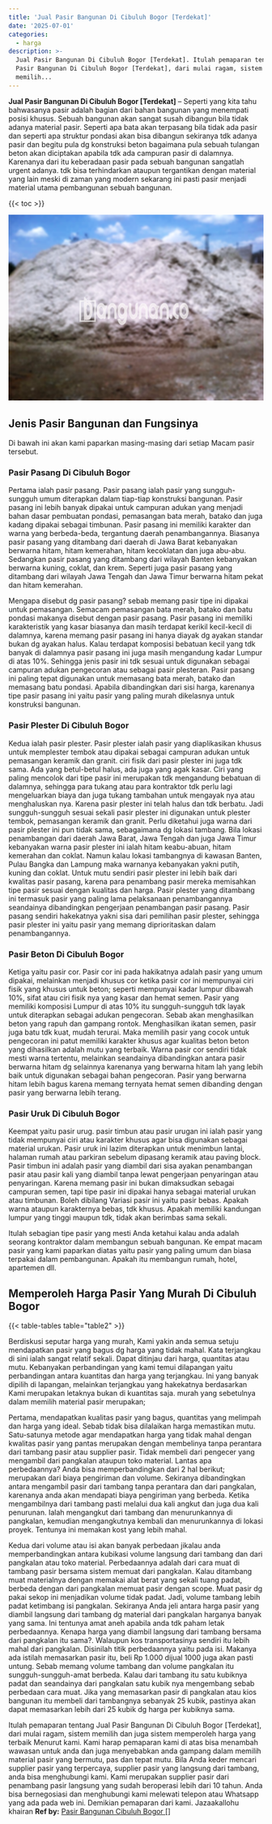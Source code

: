 ```yaml
---
title: 'Jual Pasir Bangunan Di Cibuluh Bogor [Terdekat]'
date: '2025-07-01'
categories:
  - harga
description: >-
  Jual Pasir Bangunan Di Cibuluh Bogor [Terdekat]. Itulah pemaparan tentang Jual
  Pasir Bangunan Di Cibuluh Bogor [Terdekat], dari mulai ragam, sistem
  memilih...
---
```


**Jual Pasir Bangunan Di Cibuluh Bogor \[Terdekat\]** – Seperti yang kita tahu bahwasanya pasir adalah bagian dari bahan bangunan yang menempati posisi khusus. Sebuah bangunan akan sangat susah dibangun bila tidak adanya material pasir. Seperti apa bata akan terpasang bila tidak ada pasir dan seperti apa struktur pondasi akan bisa dibangun sekiranya tdk adanya pasir dan begitu pula dg konstruksi beton bagaimana pula sebuah tulangan beton akan diciptakan apabila tdk ada campuran pasir di dalamnya. Karenanya dari itu keberadaan pasir pada sebuah bangunan sangatlah urgent adanya. tdk bisa terhindarkan ataupun tergantikan dengan material yang lain meski di zaman yang modern sekarang ini pasti pasir menjadi material utama pembangunan sebuah bangunan.

{{< toc >}}

![Jual Pasir Bangunan Di Cibuluh Bogor [Terdekat]](/images/jual-pasir-bangunan-13.png)

## Jenis Pasir Bangunan dan Fungsinya

Di bawah ini akan kami paparkan masing-masing dari setiap Macam pasir tersebut.

### Pasir Pasang Di Cibuluh Bogor

Pertama ialah pasir pasang. Pasir pasang ialah pasir yang sungguh-sungguh umum diterapkan dalam tiap-tiap konstruksi bangunan. Pasir pasang ini lebih banyak dipakai untuk campuran adukan yang menjadi bahan dasar pembuatan pondasi, pemasangan bata merah, batako dan juga kadang dipakai sebagai timbunan. Pasir pasang ini memiliki karakter dan warna yang berbeda-beda, tergantung daerah penambangannya. Biasanya pasir pasang yang ditambang dari daerah di Jawa Barat kebanyakan berwarna hitam, hitam kemerahan, hitam kecoklatan dan juga abu-abu. Sedangkan pasir pasang yang ditambang dari wilayah Banten kebanyakan berwarna kuning, coklat, dan krem. Seperti juga pasir pasang yang ditambang dari wilayah Jawa Tengah dan Jawa Timur berwarna hitam pekat dan hitam kemerahan.

Mengapa disebut dg pasir pasang? sebab memang pasir tipe ini dipakai untuk pemasangan. Semacam pemasangan bata merah, batako dan batu pondasi makanya disebut dengan pasir pasang. Pasir pasang ini memiliki karakteristik yang kasar biasanya dan masih terdapat kerikil kecil-kecil di dalamnya, karena memang pasir pasang ini hanya diayak dg ayakan standar bukan dg ayakan halus. Kalau terdapat komposisi bebatuan kecil yang tdk banyak di dalamnya pasir pasang ini juga masih mengandung kadar Lumpur di atas 10%. Sehingga jenis pasir ini tdk sesuai untuk digunakan sebagai campuran adukan pengecoran atau sebagai pasir plesteran. Pasir pasang ini paling tepat digunakan untuk memasang bata merah, batako dan memasang batu pondasi. Apabila dibandingkan dari sisi harga, karenanya tipe pasir pasang ini yaitu pasir yang paling murah dikelasnya untuk konstruksi bangunan.

### Pasir Plester Di Cibuluh Bogor

Kedua ialah pasir plester. Pasir plester ialah pasir yang diaplikasikan khusus untuk memplester tembok atau dipakai sebagai campuran adukan untuk pemasangan keramik dan granit. ciri fisik dari pasir plester ini juga tdk sama. Ada yang betul-betul halus, ada juga yang agak kasar. Ciri yang paling mencolok dari tipe pasir ini merupakan tdk mengandung bebatuan di dalamnya, sehingga para tukang atau para kontraktor tdk perlu lagi mengeluarkan biaya dan juga tukang tambahan untuk mengayak nya atau menghaluskan nya. Karena pasir plester ini telah halus dan tdk berbatu. Jadi sungguh-sungguh sesuai sekali pasir plester ini digunakan untuk plester tembok, pemasangan keramik dan granit. Perlu diketahui juga warna dari pasir plester ini pun tidak sama, sebagaimana dg lokasi tambang. Bila lokasi penambangan dari daerah Jawa Barat, Jawa Tengah dan juga Jawa Timur kebanyakan warna pasir plester ini ialah hitam keabu-abuan, hitam kemerahan dan coklat. Namun kalau lokasi tambangnya di kawasan Banten, Pulau Bangka dan Lampung maka warnanya kebanyakan yakni putih, kuning dan coklat. Untuk mutu sendiri pasir plester ini lebih baik dari kwalitas pasir pasang, karena para penambang pasir mereka memisahkan tipe pasir sesuai dengan kualitas dan harga. Pasir plester yang ditambang ini termasuk pasir yang paling lama pelaksanaan penambangannya seandainya dibandingkan pengerjaan penambangan pasir pasang. Pasir pasang sendiri hakekatnya yakni sisa dari pemilihan pasir plester, sehingga pasir plester ini yaitu pasir yang memang diprioritaskan dalam penambangannya.

### Pasir Beton Di Cibuluh Bogor

Ketiga yaitu pasir cor. Pasir cor ini pada hakikatnya adalah pasir yang umum dipakai, melainkan menjadi khusus cor ketika pasir cor ini mempunyai ciri fisik yang khusus untuk beton; seperti mempunyai kadar lumpur dibawah 10%, sifat atau ciri fisik nya yang kasar dan hemat semen. Pasir yang memiliki komposisi Lumpur di atas 10% itu sungguh-sungguh tdk layak untuk diterapkan sebagai adukan pengecoran. Sebab akan menghasilkan beton yang rapuh dan gampang rontok. Menghasilkan ikatan semen, pasir juga batu tdk kuat, mudah terurai. Maka memilih pasir yang cocok untuk pengecoran ini patut memiliki karakter khusus agar kualitas beton beton yang dihasilkan adalah mutu yang terbaik. Warna pasir cor sendiri tidak mesti warna tertentu, melainkan seandainya dibandingkan antara pasir berwarna hitam dg selainnya karenanya yang berwarna hitam lah yang lebih baik untuk digunakan sebagai bahan pengecoran. Pasir yang berwarna hitam lebih bagus karena memang ternyata hemat semen dibanding dengan pasir yang berwarna lebih terang.

### Pasir Uruk Di Cibuluh Bogor

Keempat yaitu pasir urug. pasir timbun atau pasir urugan ini ialah pasir yang tidak mempunyai ciri atau karakter khusus agar bisa digunakan sebagai material urukan. Pasir uruk ini lazim diterapkan untuk menimbun lantai, halaman rumah atau parkiran sebelum dipasang keramik atau paving block. Pasir timbun ini adalah pasir yang diambil dari sisa ayakan penambangan pasir atau pasir kali yang diambil tanpa lewat pengerjaan penyaringan atau penyaringan. Karena memang pasir ini bukan dimaksudkan sebagai campuran semen, tapi tipe pasir ini dipakai hanya sebagai material urukan atau timbunan. Boleh dibilang Variasi pasir ini yaitu pasir bebas. Apakah warna ataupun karakternya bebas, tdk khusus. Apakah memiliki kandungan lumpur yang tinggi maupun tdk, tidak akan berimbas sama sekali.

Itulah sebagian tipe pasir yang mesti Anda ketahui kalau anda adalah seorang kontraktor dalam membangun sebuah bangunan. Ke empat macam pasir yang kami paparkan diatas yaitu pasir yang paling umum dan biasa terpakai dalam pembangunan. Apakah itu membangun rumah, hotel, apartemen dll.

## Memperoleh Harga Pasir Yang Murah Di Cibuluh Bogor

{{< table-tables table="table2" >}}

Berdiskusi seputar harga yang murah, Kami yakin anda semua setuju mendapatkan pasir yang bagus dg harga yang tidak mahal. Kata terjangkau di sini ialah sangat relatif sekali. Dapat ditinjau dari harga, quantitas atau mutu. Kebanyakan perbandingan yang kami temui dilapangan yaitu perbandingan antara kuantitas dan harga yang terjangkau. Ini yang banyak dipilih di lapangan, melainkan terjangkau yang hakekatnya berdasarkan Kami merupakan letaknya bukan di kuantitas saja. murah yang sebetulnya dalam memilih material pasir merupakan;

Pertama, mendapatkan kualitas pasir yang bagus, quantitas yang melimpah dan harga yang ideal. Sebab tidak bisa dilalaikan harga memastikan mutu. Satu-satunya metode agar mendapatkan harga yang tidak mahal dengan kwalitas pasir yang pantas merupakan dengan membelinya tanpa perantara dari tambang pasir atau supplier pasir. Tidak membeli dari pengecer yang mengambil dari pangkalan ataupun toko material. Lantas apa perbedaannya? Anda bisa memperbandingkan dari 2 hal berikut; merupakan dari biaya pengiriman dan volume. Sekiranya dibandingkan antara mengambil pasir dari tambang tanpa perantara dan dari pangkalan, karenanya anda akan mendapati biaya pengiriman yang berbeda. Ketika mengambilnya dari tambang pasti melalui dua kali angkut dan juga dua kali penurunan. Ialah mengangkut dari tambang dan menurunkannya di pangkalan, kemudian mengangkutnya kembali dan menurunkannya di lokasi proyek. Tentunya ini memakan kost yang lebih mahal.

Kedua dari volume atau isi akan banyak perbedaan jikalau anda memperbandingkan antara kubikasi volume langsung dari tambang dan dari pangkalan atau toko material. Perbedaannya adalah dari cara muat di tambang pasir bersama sistem memuat dari pangkalan. Kalau ditambang muat materialnya dengan memakai alat berat yang sekali tuang padat, berbeda dengan dari pangkalan memuat pasir dengan scope. Muat pasir dg pakai sekop ini menjadikan volume tidak padat. Jadi, volume tambang lebih padat ketimbang isi pangkalan. Sekiranya Anda jeli antara harga pasir yang diambil langsung dari tambang dg material dari pangkalan harganya banyak yang sama. Ini tentunya amat aneh apabila anda tdk paham letak perbedaannya. Kenapa harga yang diambil langsung dari tambang bersama dari pangkalan itu sama?. Walaupun kos transportasinya sendiri itu lebih mahal dari pangkalan. Disinilah titik perbedaannya yaitu pada isi. Makanya ada istilah memasarkan pasir itu, beli Rp 1.000 dijual 1000 juga akan pasti untung. Sebab memang volume tambang dan volume pangkalan itu sungguh-sungguh-amat berbeda. Kalau dari tambang itu satu kubiknya padat dan seandainya dari pangkalan satu kubik nya mengembang sebab perbedaan cara muat. Jika yang memasarkan pasir di pangkalan atau kios bangunan itu membeli dari tambangnya sebanyak 25 kubik, pastinya akan dapat memasarkan lebih dari 25 kubik dg harga per kubiknya sama.

Itulah pemaparan tentang Jual Pasir Bangunan Di Cibuluh Bogor \[Terdekat\], dari mulai ragam, sistem memilih dan juga sistem memperoleh harga yang terbaik Menurut kami. Kami harap pemaparan kami di atas bisa menambah wawasan untuk anda dan juga menyebabkan anda gampang dalam memilih material pasir yang bermutu, pas dan tepat mutu. Bila Anda keder mencari supplier pasir yang terpercaya, supplier pasir yang langsung dari tambang, anda bisa menghubungi kami. Kami merupakan supplier pasir dari penambang pasir langsung yang sudah beroperasi lebih dari 10 tahun. Anda bisa bernegosiasi dan menghubungi kami melewati telepon atau Whatsapp yang ada pada web ini. Demikian pemaparan dari kami. Jazaakallohu khairan
**Ref by:** [Pasir Bangunan Cibuluh Bogor []](https://id.wikipedia.org/wiki/Pasir)
